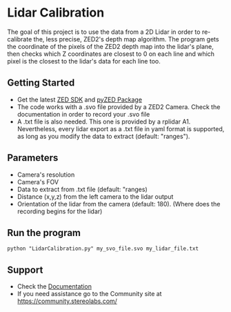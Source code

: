 # Lidar Calibration

The goal of this project is to use the data from a 2D Lidar in order to re-calibrate the, less precise, ZED2's depth map algorithm.
The program gets the coordinate of the pixels of the ZED2 depth map into the lidar's plane, then checks which Z coordinates are closest to 0 on each line and which pixel is the closest to the lidar's data for each line too.

## Getting Started
 - Get the latest [ZED SDK](https://www.stereolabs.com/developers/release/) and [pyZED Package](https://www.stereolabs.com/docs/app-development/python/install/)
 - The code works with a .svo file provided by a ZED2 Camera. Check the documentation in order to record your .svo file
 - A .txt file is also needed. This one is provided by a rplidar A1. Nevertheless, every lidar export as a .txt file in yaml format is supported, as long as you modify the data to extract (default: "ranges").

## Parameters
 - Camera's resolution
 - Camera's FOV
 - Data to extract from .txt file (default: "ranges)
 - Distance (x,y,z) from the left camera to the lidar output
 - Orientation of the lidar from the camera (default: 180). (Where does the recording begins for the lidar)

## Run the program

    python "LidarCalibration.py" my_svo_file.svo my_lidar_file.txt
    
## Support
 - Check the [Documentation](https://www.stereolabs.com/docs/)
 - If you need assistance go to the Community site at https://community.stereolabs.com/
